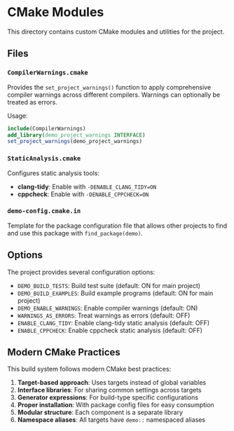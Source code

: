 # CMake Modules

This directory contains custom CMake modules and utilities for the project.

## Files

### `CompilerWarnings.cmake`

Provides the `set_project_warnings()` function to apply comprehensive compiler warnings across different compilers.
Warnings can optionally be treated as errors.

Usage:

```cmake
include(CompilerWarnings)
add_library(demo_project_warnings INTERFACE)
set_project_warnings(demo_project_warnings)
```

### `StaticAnalysis.cmake`

Configures static analysis tools:

- **clang-tidy**: Enable with `-DENABLE_CLANG_TIDY=ON`
- **cppcheck**: Enable with `-DENABLE_CPPCHECK=ON`

### `demo-config.cmake.in`

Template for the package configuration file that allows other projects to find and use this package with `find_package(demo)`.

## Options

The project provides several configuration options:

- `DEMO_BUILD_TESTS`: Build test suite (default: ON for main project)
- `DEMO_BUILD_EXAMPLES`: Build example programs (default: ON for main project)
- `DEMO_ENABLE_WARNINGS`: Enable compiler warnings (default: ON)
- `WARNINGS_AS_ERRORS`: Treat warnings as errors (default: OFF)
- `ENABLE_CLANG_TIDY`: Enable clang-tidy static analysis (default: OFF)
- `ENABLE_CPPCHECK`: Enable cppcheck static analysis (default: OFF)

## Modern CMake Practices

This build system follows modern CMake best practices:

1. **Target-based approach**: Uses targets instead of global variables
2. **Interface libraries**: For sharing common settings across targets
3. **Generator expressions**: For build-type specific configurations
4. **Proper installation**: With package config files for easy consumption
5. **Modular structure**: Each component is a separate library
6. **Namespace aliases**: All targets have `demo::` namespaced aliases
